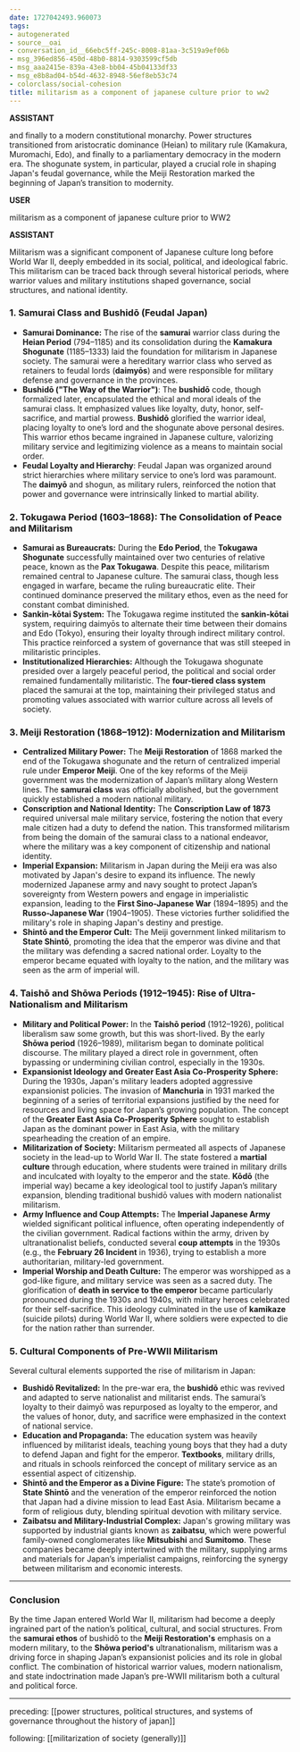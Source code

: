 ```yaml
---
date: 1727042493.960073
tags:
- autogenerated
- source__oai
- conversation_id__66ebc5ff-245c-8008-81aa-3c519a9ef06b
- msg_396ed856-450d-48b0-8814-9303599cf5db
- msg_aaa2415e-839a-43e8-bb04-45b04133df33
- msg_e8b8ad04-b54d-4632-8948-56ef8eb53c74
- colorclass/social-cohesion
title: militarism as a component of japanese culture prior to ww2
---
```


**ASSISTANT**

and finally to a modern constitutional monarchy. Power structures transitioned from aristocratic dominance (Heian) to military rule (Kamakura, Muromachi, Edo), and finally to a parliamentary democracy in the modern era. The shogunate system, in particular, played a crucial role in shaping Japan's feudal governance, while the Meiji Restoration marked the beginning of Japan’s transition to modernity.


**USER**

militarism as a component of japanese culture prior to WW2


**ASSISTANT**

Militarism was a significant component of Japanese culture long before World War II, deeply embedded in its social, political, and ideological fabric. This militarism can be traced back through several historical periods, where warrior values and military institutions shaped governance, social structures, and national identity.

### 1. **Samurai Class and Bushidō (Feudal Japan)**
   - **Samurai Dominance:** The rise of the **samurai** warrior class during the **Heian Period** (794–1185) and its consolidation during the **Kamakura Shogunate** (1185–1333) laid the foundation for militarism in Japanese society. The samurai were a hereditary warrior class who served as retainers to feudal lords (**daimyōs**) and were responsible for military defense and governance in the provinces.
   - **Bushidō ("The Way of the Warrior")**: The **bushidō** code, though formalized later, encapsulated the ethical and moral ideals of the samurai class. It emphasized values like loyalty, duty, honor, self-sacrifice, and martial prowess. **Bushidō** glorified the warrior ideal, placing loyalty to one’s lord and the shogunate above personal desires. This warrior ethos became ingrained in Japanese culture, valorizing military service and legitimizing violence as a means to maintain social order.
   - **Feudal Loyalty and Hierarchy**: Feudal Japan was organized around strict hierarchies where military service to one’s lord was paramount. The **daimyō** and shogun, as military rulers, reinforced the notion that power and governance were intrinsically linked to martial ability.

### 2. **Tokugawa Period (1603–1868): The Consolidation of Peace and Militarism**
   - **Samurai as Bureaucrats:** During the **Edo Period**, the **Tokugawa Shogunate** successfully maintained over two centuries of relative peace, known as the **Pax Tokugawa**. Despite this peace, militarism remained central to Japanese culture. The samurai class, though less engaged in warfare, became the ruling bureaucratic elite. Their continued dominance preserved the military ethos, even as the need for constant combat diminished.
   - **Sankin-kōtai System:** The Tokugawa regime instituted the **sankin-kōtai** system, requiring daimyōs to alternate their time between their domains and Edo (Tokyo), ensuring their loyalty through indirect military control. This practice reinforced a system of governance that was still steeped in militaristic principles.
   - **Institutionalized Hierarchies:** Although the Tokugawa shogunate presided over a largely peaceful period, the political and social order remained fundamentally militaristic. The **four-tiered class system** placed the samurai at the top, maintaining their privileged status and promoting values associated with warrior culture across all levels of society.

### 3. **Meiji Restoration (1868–1912): Modernization and Militarism**
   - **Centralized Military Power:** The **Meiji Restoration** of 1868 marked the end of the Tokugawa shogunate and the return of centralized imperial rule under **Emperor Meiji**. One of the key reforms of the Meiji government was the modernization of Japan’s military along Western lines. The **samurai class** was officially abolished, but the government quickly established a modern national military.
   - **Conscription and National Identity:** The **Conscription Law of 1873** required universal male military service, fostering the notion that every male citizen had a duty to defend the nation. This transformed militarism from being the domain of the samurai class to a national endeavor, where the military was a key component of citizenship and national identity.
   - **Imperial Expansion:** Militarism in Japan during the Meiji era was also motivated by Japan's desire to expand its influence. The newly modernized Japanese army and navy sought to protect Japan’s sovereignty from Western powers and engage in imperialistic expansion, leading to the **First Sino-Japanese War** (1894–1895) and the **Russo-Japanese War** (1904–1905). These victories further solidified the military's role in shaping Japan's destiny and prestige.
   - **Shintō and the Emperor Cult:** The Meiji government linked militarism to **State Shintō**, promoting the idea that the emperor was divine and that the military was defending a sacred national order. Loyalty to the emperor became equated with loyalty to the nation, and the military was seen as the arm of imperial will.

### 4. **Taishō and Shōwa Periods (1912–1945): Rise of Ultra-Nationalism and Militarism**
   - **Military and Political Power:** In the **Taishō period** (1912–1926), political liberalism saw some growth, but this was short-lived. By the early **Shōwa period** (1926–1989), militarism began to dominate political discourse. The military played a direct role in government, often bypassing or undermining civilian control, especially in the 1930s.
   - **Expansionist Ideology and Greater East Asia Co-Prosperity Sphere:** During the 1930s, Japan's military leaders adopted aggressive expansionist policies. The invasion of **Manchuria** in 1931 marked the beginning of a series of territorial expansions justified by the need for resources and living space for Japan’s growing population. The concept of the **Greater East Asia Co-Prosperity Sphere** sought to establish Japan as the dominant power in East Asia, with the military spearheading the creation of an empire.
   - **Militarization of Society:** Militarism permeated all aspects of Japanese society in the lead-up to World War II. The state fostered a **martial culture** through education, where students were trained in military drills and inculcated with loyalty to the emperor and the state. **Kōdō** (the imperial way) became a key ideological tool to justify Japan’s military expansion, blending traditional bushidō values with modern nationalist militarism.
   - **Army Influence and Coup Attempts:** The **Imperial Japanese Army** wielded significant political influence, often operating independently of the civilian government. Radical factions within the army, driven by ultranationalist beliefs, conducted several **coup attempts** in the 1930s (e.g., the **February 26 Incident** in 1936), trying to establish a more authoritarian, military-led government.
   - **Imperial Worship and Death Culture:** The emperor was worshipped as a god-like figure, and military service was seen as a sacred duty. The glorification of **death in service to the emperor** became particularly pronounced during the 1930s and 1940s, with military heroes celebrated for their self-sacrifice. This ideology culminated in the use of **kamikaze** (suicide pilots) during World War II, where soldiers were expected to die for the nation rather than surrender.

### 5. **Cultural Components of Pre-WWII Militarism**
   Several cultural elements supported the rise of militarism in Japan:
   - **Bushidō Revitalized:** In the pre-war era, the **bushidō** ethic was revived and adapted to serve nationalist and militarist ends. The samurai’s loyalty to their daimyō was repurposed as loyalty to the emperor, and the values of honor, duty, and sacrifice were emphasized in the context of national service.
   - **Education and Propaganda:** The education system was heavily influenced by militarist ideals, teaching young boys that they had a duty to defend Japan and fight for the emperor. **Textbooks**, military drills, and rituals in schools reinforced the concept of military service as an essential aspect of citizenship.
   - **Shintō and the Emperor as a Divine Figure:** The state’s promotion of **State Shintō** and the veneration of the emperor reinforced the notion that Japan had a divine mission to lead East Asia. Militarism became a form of religious duty, blending spiritual devotion with military service.
   - **Zaibatsu and Military-Industrial Complex:** Japan's growing military was supported by industrial giants known as **zaibatsu**, which were powerful family-owned conglomerates like **Mitsubishi** and **Sumitomo**. These companies became deeply intertwined with the military, supplying arms and materials for Japan’s imperialist campaigns, reinforcing the synergy between militarism and economic interests.

---

### Conclusion
By the time Japan entered World War II, militarism had become a deeply ingrained part of the nation’s political, cultural, and social structures. From the **samurai ethos** of bushidō to the **Meiji Restoration's** emphasis on a modern military, to the **Shōwa period's** ultranationalism, militarism was a driving force in shaping Japan’s expansionist policies and its role in global conflict. The combination of historical warrior values, modern nationalism, and state indoctrination made Japan’s pre-WWII militarism both a cultural and political force.


---

preceding: [[power structures, political structures, and systems of governance throughout the history of japan]]  


following: [[militarization of society (generally)]]